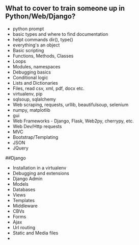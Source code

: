 ## What to cover to train someone up in Python/Web/Django?

* python prompt
* basic types and where to find documentation
* helpt commands dir(), type()
* everything's an object
* Basic scripting
* Functions, Methods, Classes
* Loops
* Modules, namespaces
* Debugging basics
* Conditional logic
* Lists and Dictionaries
* Files, read csv, xml, pdf, docx etc.
* virtualenv, pip
* sqlsoup, sqlalchemy
* Web scraping, requests, urllib, beautifulsoup, selenium
* numpy, matplotlib
* gui
* Web Frameworks - Django, Flask, Web2py, cherrypy, etc.
* Web Dev/Http requests
* MVC
* Bootstrap/Templating
* JSON
* JQuery

##Django
* Installation in a virtualenv
* Debugging and extensions
* Django Admin
* Models
* Databases
* Views
* Templates
* Middleware
* CBVs
* Forms
* Ajax
* Url routing
* Static and Media files
* 

